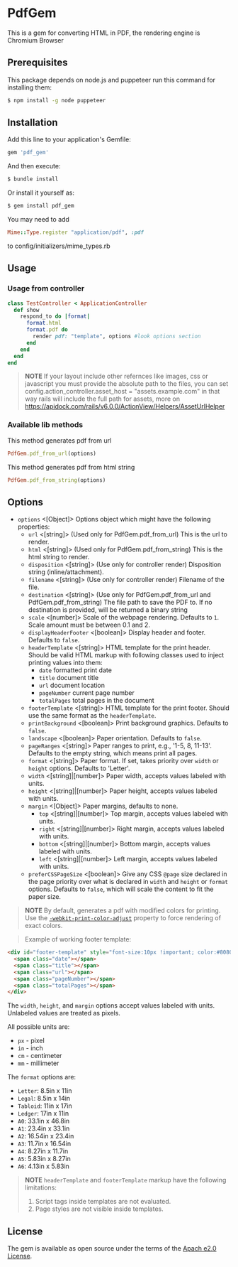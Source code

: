 # PdfGem
This is a gem for converting HTML in PDF, the rendering engine is Chromium Browser

## Prerequisites
This package depends on node.js and puppeteer run this command for installing them:

```bash
$ npm install -g node puppeteer
```

## Installation
Add this line to your application's Gemfile:

```ruby
gem 'pdf_gem'
```

And then execute:
```bash
$ bundle install
```

Or install it yourself as:
```bash
$ gem install pdf_gem
```

You may need to add 
```ruby
Mime::Type.register "application/pdf", :pdf
```
to config/initializers/mime_types.rb


## Usage

### Usage from controller 

```ruby
class TestController < ApplicationController
  def show
    respond_to do |format|
      format.html
      format.pdf do
        render pdf: "template", options #look options section
      end
    end
  end
end
```

> **NOTE** If your layout include other refernces like images, css or javascript you must provide the absolute path to the files, you can set config.action_controller.asset_host = "assets.example.com" in that way rails will include the full path for assets, more on https://apidock.com/rails/v6.0.0/ActionView/Helpers/AssetUrlHelper

### Available lib methods


This method generates pdf from url

```ruby
PdfGem.pdf_from_url(options)
```

This method generates pdf from html string
```ruby
PdfGem.pdf_from_string(options)
```


## Options

- `options` <[Object]> Options object which might have the following properties:
  - `url` <[string]> (Used only for PdfGem.pdf_from_url) This is the url to render.
  - `html` <[string]> (Used only for PdfGem.pdf_from_string) This is the html string to render.
  - `disposition` <[string]> (Use only for controller render) Disposition string (inline/attachment).
  - `filename` <[string]> (Use only for controller render) Filename of the file.
  - `destination` <[string]> (Use only for PdfGem.pdf_from_url and PdfGem.pdf_from_string) The file path to save the PDF to. If no destination is provided, will be returned a binary string
  - `scale` <[number]> Scale of the webpage rendering. Defaults to `1`. Scale amount must be between 0.1 and 2.
  - `displayHeaderFooter` <[boolean]> Display header and footer. Defaults to `false`.
  - `headerTemplate` <[string]> HTML template for the print header. Should be valid HTML markup with following classes used to inject printing values into them:
    - `date` formatted print date
    - `title` document title
    - `url` document location
    - `pageNumber` current page number
    - `totalPages` total pages in the document
  - `footerTemplate` <[string]> HTML template for the print footer. Should use the same format as the `headerTemplate`.
  - `printBackground` <[boolean]> Print background graphics. Defaults to `false`.
  - `landscape` <[boolean]> Paper orientation. Defaults to `false`.
  - `pageRanges` <[string]> Paper ranges to print, e.g., '1-5, 8, 11-13'. Defaults to the empty string, which means print all pages.
  - `format` <[string]> Paper format. If set, takes priority over `width` or `height` options. Defaults to 'Letter'.
  - `width` <[string]|[number]> Paper width, accepts values labeled with units.
  - `height` <[string]|[number]> Paper height, accepts values labeled with units.
  - `margin` <[Object]> Paper margins, defaults to none.
    - `top` <[string]|[number]> Top margin, accepts values labeled with units.
    - `right` <[string]|[number]> Right margin, accepts values labeled with units.
    - `bottom` <[string]|[number]> Bottom margin, accepts values labeled with units.
    - `left` <[string]|[number]> Left margin, accepts values labeled with units.
  - `preferCSSPageSize` <[boolean]> Give any CSS `@page` size declared in the page priority over what is declared in `width` and `height` or `format` options. Defaults to `false`, which will scale the content to fit the paper size.

> **NOTE** By default, generates a pdf with modified colors for printing. Use the [`-webkit-print-color-adjust`](https://developer.mozilla.org/en-US/docs/Web/CSS/-webkit-print-color-adjust) property to force rendering of exact colors.



> Example of working footer template:
```html
<div id="footer-template" style="font-size:10px !important; color:#808080; padding-left:10px">
  <span class="date"></span>
  <span class="title"></span>
  <span class="url"></span>
  <span class="pageNumber"></span>
  <span class="totalPages"></span>
</div>
```

The `width`, `height`, and `margin` options accept values labeled with units. Unlabeled values are treated as pixels.

All possible units are:
- `px` - pixel
- `in` - inch
- `cm` - centimeter
- `mm` - millimeter

The `format` options are:
- `Letter`: 8.5in x 11in
- `Legal`: 8.5in x 14in
- `Tabloid`: 11in x 17in
- `Ledger`: 17in x 11in
- `A0`: 33.1in x 46.8in
- `A1`: 23.4in x 33.1in
- `A2`: 16.54in x 23.4in
- `A3`: 11.7in x 16.54in
- `A4`: 8.27in x 11.7in
- `A5`: 5.83in x 8.27in
- `A6`: 4.13in x 5.83in

> **NOTE** `headerTemplate` and `footerTemplate` markup have the following limitations:
> 1. Script tags inside templates are not evaluated.
> 2. Page styles are not visible inside templates.


## License
The gem is available as open source under the terms of the [Apach e2.0 License](https://opensource.org/licenses/Apache-2.0).
